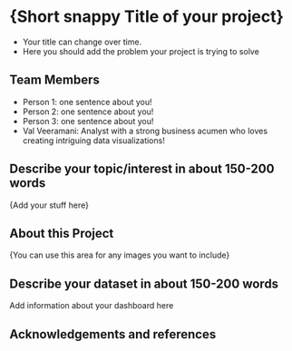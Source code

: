# {Short snappy Title of your project}

- Your title can change over time.
- Here you should add the problem your project is trying to solve

## Team Members

- Person 1: one sentence about you!
- Person 2: one sentence about you!
- Person 3: one sentence about you!
- Val Veeramani: Analyst with a strong business acumen who loves creating intriguing data visualizations!

## Describe your topic/interest in about 150-200 words

{Add your stuff here}

## About this Project

{You can use this area for any images you want to include}

## Describe your dataset in about 150-200 words

Add information about your dashboard here

## Acknowledgements and references 

